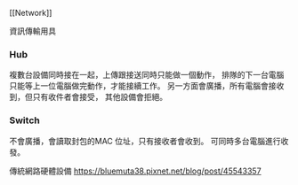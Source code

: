 [[Network]]

資訊傳輸用具
### Hub

複數台設備同時接在一起，上傳跟接送同時只能做一個動作，
排隊的下一台電腦只能等上一位電腦做完動作，才能接續工作。
另一方面會廣播，所有電腦會接收到，但只有收件者會接受，
其他設備會拒絕。

### Switch
不會廣播，會讀取封包的MAC 位址，只有接收者會收到。
可同時多台電腦進行收發。


傳統網路硬體設備
https://bluemuta38.pixnet.net/blog/post/45543357
